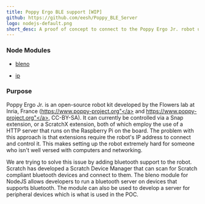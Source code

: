 ```yaml
---
title: Poppy Ergo BLE support [WIP]
github: https://github.com/eesh/Poppy_BLE_Server
logo: nodejs-default.png
short_desc: A proof of concept to connect to the Poppy Ergo Jr. robot using the Scratch Device Manager.
---
```


### Node Modules

* <a href="https://github.com/sandeepmistry/bleno">bleno</a>

* <a href="https://www.npmjs.com/package/ip">ip</a>

### Purpose

Poppy Ergo Jr. is an open-source robot kit developed by the Flowers lab at Inria, France (<a href="https://www.poppy-project.org">https://www.poppy-project.org"</a> and <a href="https://www.poppy-education.org">https://www.poppy-project.org"</a>, CC-BY-SA). It can currently be controlled via a Snap extension, or a ScratchX extension, both of which employ the use of a HTTP server that runs on the Raspberry Pi on the board. The problem with this approach is that extensions require the robot's IP address to connect and control it. This makes setting up the robot extremely hard for someone who isn't well versed with computers and networking.

We are trying to solve this issue by adding bluetooth support to the robot. Scratch has developed a Scratch Device Manager that can scan for Scratch compliant bluetooth devices and connect to them. The bleno module for NodeJS allows developers to run a bluetooth server on devices that supports bluetooth.  The module can also be used to develop a server for peripheral devices which is what is used in the POC.
